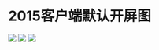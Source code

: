 # 2015客户端默认开屏图

![](https://bilicover2015.github.io/Android/2015-%E9%BB%98%E8%AE%A4%E9%97%AA%E5%B1%8F.jpg)
![](https://bilicover2015.github.io/Android/2015-%E9%BB%98%E8%AE%A4%E9%97%AA%E5%B1%8F%E6%94%BE%E5%A4%A7.png)
![](https://bilicover2015.github.io/Android/%E5%B9%B2%E6%9D%AF.jpg)

